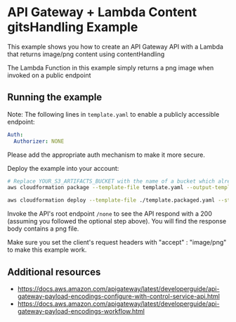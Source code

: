 # API Gateway + Lambda Content gitsHandling Example

This example shows you how to create an API Gateway API with a Lambda that returns image/png content using contentHandling

The Lambda Function in this example simply returns a png image when invoked on a public endpoint

## Running the example

Note: The following lines in `template.yaml` to enable a publicly accessible endpoint:

```yaml
Auth:
  Authorizer: NONE
```
Please add the appropriate auth mechanism to make it more secure.

Deploy the example into your account:

```bash
# Replace YOUR_S3_ARTIFACTS_BUCKET with the name of a bucket which already exists in your account
aws cloudformation package --template-file template.yaml --output-template-file template.packaged.yaml --s3-bucket YOUR_S3_ARTIFACTS_BUCKET

aws cloudformation deploy --template-file ./template.packaged.yaml --stack-name sam-example-api-lambda-image-content --capabilities CAPABILITY_IAM
```

Invoke the API's root endpoint `/none` to see the API respond with a 200 (assuming you followed the optional step above). You will find the response body contains a png file. 

Make sure you set the client's request headers with "accept" : "image/png" to make this example work.

## Additional resources

- https://docs.aws.amazon.com/apigateway/latest/developerguide/api-gateway-payload-encodings-configure-with-control-service-api.html
- https://docs.aws.amazon.com/apigateway/latest/developerguide/api-gateway-payload-encodings-workflow.html
